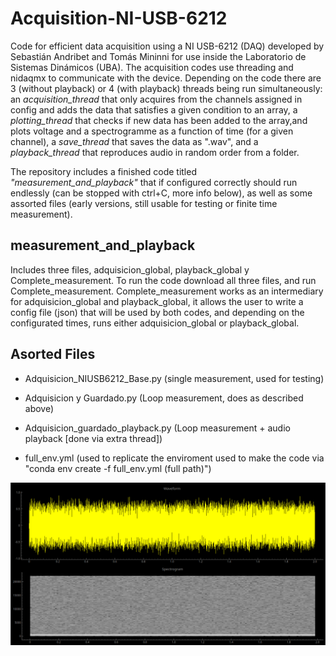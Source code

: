 # Acquisition-NI-USB-6212
Code for efficient data acquisition using a NI USB-6212 (DAQ) developed by Sebastián Andribet and Tomás Mininni for use inside the Laboratorio de Sistemas Dinámicos (UBA). The acquisition codes use threading and nidaqmx to communicate with the device. Depending on the code there are 3 (without playback) or 4 (with playback) threads being run simultaneously: an *acquisition_thread* that only acquires from the channels assigned in config and adds the data that satisfies a given condition to an array, a *plotting_thread* that checks if new data has been added to the array,and plots voltage and a spectrogramme as a function of time (for a given channel), a *save_thread* that saves the data as ".wav", and a *playback_thread* that reproduces audio in random order from a folder.

The repository includes a finished code titled *"measurement_and_playback"* that if configured correctly should run endlessly (can be stopped with ctrl+C, more info below), as well as some assorted files (early versions, still usable for testing or finite time measurement).

## measurement_and_playback
Includes three files, adquisicion_global, playback_global y Complete_measurement. To run the code download all three files, and run Complete_measurement. Complete_measurement works as an intermediary for adquisicion_global and playback_global, it allows the user to write a config file (json) that will be used by both codes, and depending on the configurated times, runs either adquisicion_global or playback_global. 

## Asorted Files
- Adquisicion_NIUSB6212_Base.py (single measurement, used for testing)

- Adquisicion y Guardado.py (Loop measurement, does as described above)

- Adquisicion_guardado_playback.py (Loop measurement + audio playback [done via extra thread])

- full_env.yml (used to replicate the enviroment used to make the code via "conda env create -f full_env.yml (full path)")

![Screenshot](Old%20Files/2025-07-06_23-05.png)
